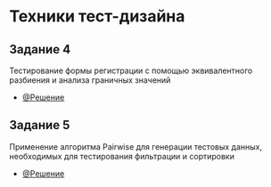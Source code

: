 # Техники тест-дизайна
## Задание 4
Тестирование формы регистрации с помощью эквивалентного разбиения и анализа граничных значений
- [@Решение](https://docs.google.com/spreadsheets/d/1fDm_7FstWb-mTKTqlzKdCCSWITGgTXKtZp6HsD1-9GE/edit?usp=sharing)
## Задание 5
Применение алгоритма Pairwise для генерации тестовых данных, необходимых для тестирования фильтрации и сортировки
- [@Решение](https://docs.google.com/spreadsheets/d/1pRG3pws8Vjx9dBlEldxwQ_yo77Ux_ISJfVDxTKV0dxI/edit?usp=sharing)

